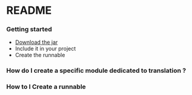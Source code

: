 # README #

### Getting started ###

* [Download the jar](https://bitbucket.org/mathieuDeBrito/filetranslator/downloads)
* Include it in your project
* Create the runnable

### How do I create a specific module dedicated to translation ? ###


### How to I Create a runnable ###
